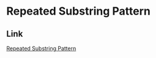 # Repeated Substring Pattern

## Link
[Repeated Substring Pattern](https://leetcode.com/problems/repeated-substring-pattern)
